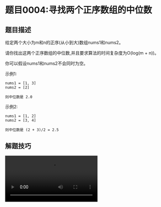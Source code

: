 # 题目0004:寻找两个正序数组的中位数

## 题目描述

给定两个大小为m和n的正序(从小到大)数组nums1和nums2。

请你找出这两个正序数组的中位数,并且要求算法的时间复杂度为O(log(m + n))。

你可以假设nums1和nums2不会同时为空。

示例1:

```
nums1 = [1, 3]
nums2 = [2]

则中位数是 2.0
```

示例2:

```
nums1 = [1, 2]
nums2 = [3, 4]

则中位数是 (2 + 3)/2 = 2.5
```

## 解题技巧

<video src="../images/26a2b5fa621c4efd9ef9138aa5e5c3b8b897588a3af07def39154a2e92df332a.mp4" controls />

* **方法一:二分查找**

给定两个有序数组,要求找到两个有序数组的中位数,最直观的思路有以下两种:

> 使用归并的方式,合并两个有序数组,得到一个大的有序数组。大的有序数组的中间位置的元素,即为中位数。
> 
> 不需要合并两个有序数组,只要找到中位数的位置即可。由于两个数组的长度已知,因此中位数对应的两个数组的下标之和也是已知的。维护两个指针,初始时分别指向两个数组的下标0的位置,每次将指向较小值的指针后移一位(如果一个指针已经到达数组末尾,则只需要移动另一个数组的指针),直到到达中位数的位置。

假设两个有序数组的长度分别为m和n,上述两种思路的复杂度如何?

第一种思路的时间复杂度是O(m+n),空间复杂度是O(m+n)。第二种思路虽然可以将空间复杂度降到O(1),但是时间复杂度仍是O(m+n)。题目要求时间复杂度是$O(\log(m+n))$,因此上述两种思路都不满足题目要求的时间复杂度。

如何把时间复杂度降低到$O(\log(m+n))$呢?如果对时间复杂度的要求有$\log$,通常都需要用到二分查找,这道题也可以通过二分查找实现。

根据中位数的定义,当m+n是奇数时,中位数是两个有序数组中的第$(m+n)/2$个元素,当m+n是偶数时,中位数是两个有序数组中的第(m+n)/2个元素和第(m+n)/2+1个元素的平均值。因此,这道题可以转化成寻找两个有序数组中的第k小的数,其中k为(m+n)/2或(m+n)/2+1。

假设两个有序数组分别是A和B。要找到第k个元素,我们可以比较A[k/2−1]和B[k/2−1],其中//表示整数除法。由于A[k/2−1]和B[k/2−1]的前面分别有$\text{A}[0\,..\,k/2-2]$和$\text{B}[0\,..\,k/2-2]$,即k/2−1个元素,对于A[k/2−1]和B[k/2−1]中的较小值,最多只会有(k/2−1)+(k/2−1)≤k/2−2个元素比它小,那么它就不能是第k小的数了。

因此我们可以归纳出三种情况:

> - 如果$\text{A}[k/2-1] < \text{B}[k/2-1]$,则比$\text{A}[k/2-1]$小的数最多只有A的前k/2-1个数和B的前k/2−1 个数,即比A[k/2−1]小的数最多只有k−2个,因此A[k/2−1]不可能是第k个数,A[0]到A[k/2−1]也都不可能是第k个数,可以全部排除。
> - 如果A[k/2−1]>B[k/2−1],则可以排除B[0]到B[k/2−1]。
> - 如果A[k/2−1]=B[k/2−1],则可以归入第一种情况处理。

![](http://assets.leetcode-cn.com/solution-static/4/4_fig1.png)

可以看到,比较A[k/2−1]和B[k/2−1]之后,可以排除k/2个不可能是第k小的数,查找范围缩小了一半。同时,我们将在排除后的新数组上继续进行二分查找,并且根据我们排除数的个数,减少k的值,这是因为我们排除的数都不大于第k小的数。

有以下三种情况需要特殊处理:

> 如果A[k/2−1]或者B[k/2−1]越界,那么我们可以选取对应数组中的最后一个元素。在这种情况下,我们必须根据排除数的个数减少k的值,而不能直接将k减去k/2。

如果一个数组为空，说明该数组中的所有元素都被排除，我们可以直接返回另一个数组中第 kk 小的元素。

如果 k=1k=1，我们只要返回两个数组首元素的最小值即可。

用一个例子说明上述算法。假设两个有序数组如下：


A: 1 3 4 9
B: 1 2 3 4 5 6 7 8 9
两个有序数组的长度分别是 44 和 99，长度之和是 1313，中位数是两个有序数组中的第 77 个元素，因此需要找到第 k=7k=7 个元素。

比较两个有序数组中下标为 k/2-1=2k/2−1=2 的数，即 \text{A}[2]A[2] 和 \text{B}[2]B[2]，如下面所示：


A: 1 3 4 9
       ↑
B: 1 2 3 4 5 6 7 8 9
       ↑
由于 \text{A}[2] > \text{B}[2]A[2]>B[2]，因此排除 \text{B}[0]B[0] 到 \text{B}[2]B[2]，即数组 \text{B}B 的下标偏移（offset）变为 33，同时更新 kk 的值：k=k-k/2=4k=k−k/2=4。

下一步寻找，比较两个有序数组中下标为 k/2-1=1k/2−1=1 的数，即 \text{A}[1]A[1] 和 \text{B}[4]B[4]，如下面所示，其中方括号部分表示已经被排除的数。


A: 1 3 4 9
     ↑
B: [1 2 3] 4 5 6 7 8 9
             ↑
由于 \text{A}[1] < \text{B}[4]A[1]<B[4]，因此排除 \text{A}[0]A[0] 到 \text{A}[1]A[1]，即数组 \text{A}A 的下标偏移变为 22，同时更新 kk 的值：k=k-k/2=2k=k−k/2=2。

下一步寻找，比较两个有序数组中下标为 k/2-1=0k/2−1=0 的数，即比较 \text{A}[2]A[2] 和 \text{B}[3]B[3]，如下面所示，其中方括号部分表示已经被排除的数。


A: [1 3] 4 9
         ↑
B: [1 2 3] 4 5 6 7 8 9
           ↑
由于 \text{A}[2]=B[3]A[2]=B[3]，根据之前的规则，排除 \text{A}A 中的元素，因此排除 \text{A}[2]A[2]，即数组 \text{A}A 的下标偏移变为 33，同时更新 kk 的值： k=k-k/2=1k=k−k/2=1。

由于 kk 的值变成 11，因此比较两个有序数组中的未排除下标范围内的第一个数，其中较小的数即为第 kk 个数，由于 \text{A}[3] > \text{B}[3]A[3]>B[3]，因此第 kk 个数是 \text{B}[3]=4B[3]=4。


A: [1 3 4] 9
           ↑
B: [1 2 3] 4 5 6 7 8 9
           ↑
JavaC++Python3Golang

class Solution {
    public double findMedianSortedArrays(int[] nums1, int[] nums2) {
        int length1 = nums1.length, length2 = nums2.length;
        int totalLength = length1 + length2;
        if (totalLength % 2 == 1) {
            int midIndex = totalLength / 2;
            double median = getKthElement(nums1, nums2, midIndex + 1);
            return median;
        } else {
            int midIndex1 = totalLength / 2 - 1, midIndex2 = totalLength / 2;
            double median = (getKthElement(nums1, nums2, midIndex1 + 1) + getKthElement(nums1, nums2, midIndex2 + 1)) / 2.0;
            return median;
        }
    }

    public int getKthElement(int[] nums1, int[] nums2, int k) {
        /* 主要思路：要找到第 k (k>1) 小的元素，那么就取 pivot1 = nums1[k/2-1] 和 pivot2 = nums2[k/2-1] 进行比较
         * 这里的 "/" 表示整除
         * nums1 中小于等于 pivot1 的元素有 nums1[0 .. k/2-2] 共计 k/2-1 个
         * nums2 中小于等于 pivot2 的元素有 nums2[0 .. k/2-2] 共计 k/2-1 个
         * 取 pivot = min(pivot1, pivot2)，两个数组中小于等于 pivot 的元素共计不会超过 (k/2-1) + (k/2-1) <= k-2 个
         * 这样 pivot 本身最大也只能是第 k-1 小的元素
         * 如果 pivot = pivot1，那么 nums1[0 .. k/2-1] 都不可能是第 k 小的元素。把这些元素全部 "删除"，剩下的作为新的 nums1 数组
         * 如果 pivot = pivot2，那么 nums2[0 .. k/2-1] 都不可能是第 k 小的元素。把这些元素全部 "删除"，剩下的作为新的 nums2 数组
         * 由于我们 "删除" 了一些元素（这些元素都比第 k 小的元素要小），因此需要修改 k 的值，减去删除的数的个数
         */

        int length1 = nums1.length, length2 = nums2.length;
        int index1 = 0, index2 = 0;
        int kthElement = 0;

        while (true) {
            // 边界情况
            if (index1 == length1) {
                return nums2[index2 + k - 1];
            }
            if (index2 == length2) {
                return nums1[index1 + k - 1];
            }
            if (k == 1) {
                return Math.min(nums1[index1], nums2[index2]);
            }
            
            // 正常情况
            int half = k / 2;
            int newIndex1 = Math.min(index1 + half, length1) - 1;
            int newIndex2 = Math.min(index2 + half, length2) - 1;
            int pivot1 = nums1[newIndex1], pivot2 = nums2[newIndex2];
            if (pivot1 <= pivot2) {
                k -= (newIndex1 - index1 + 1);
                index1 = newIndex1 + 1;
            } else {
                k -= (newIndex2 - index2 + 1);
                index2 = newIndex2 + 1;
            }
        }
    }
}
复杂度分析

时间复杂度：O(\log(m+n))O(log(m+n))，其中 mm 和 nn 分别是数组 \text{nums1}nums1 和 \text{nums2}nums2 的长度。初始时有 k=(m+n)/2k=(m+n)/2 或 k=(m+n)/2+1k=(m+n)/2+1，每一轮循环可以将查找范围减少一半，因此时间复杂度是 O(\log(m+n))O(log(m+n))。

空间复杂度：O(1)O(1)。

方法二：划分数组
说明

方法一的时间复杂度已经很优秀了，但本题存在时间复杂度更低的一种方法。这里给出推导过程，勇于挑战自己的读者可以进行尝试。

思路与算法

为了使用划分的方法解决这个问题，需要理解「中位数的作用是什么」。在统计中，中位数被用来：

将一个集合划分为两个长度相等的子集，其中一个子集中的元素总是大于另一个子集中的元素。

如果理解了中位数的划分作用，就很接近答案了。

首先，在任意位置 ii 将 \text{A}A 划分成两个部分：


           left_A            |          right_A
    A[0], A[1], ..., A[i-1]  |  A[i], A[i+1], ..., A[m-1]
由于 \text{A}A 中有 mm 个元素， 所以有 m+1m+1 种划分的方法（i \in [0, m]i∈[0,m]）。

\text{len}(\text{left\_A}) = i, \text{len}(\text{right\_A}) = m - ilen(left_A)=i,len(right_A)=m−i.

注意：当 i = 0i=0 时，\text{left\_A}left_A 为空集， 而当 i = mi=m 时, \text{right\_A}right_A 为空集。

采用同样的方式，在任意位置 jj 将 \text{B}B 划分成两个部分：


           left_B            |          right_B
    B[0], B[1], ..., B[j-1]  |  B[j], B[j+1], ..., B[n-1]
将 \text{left\_A}left_A 和 \text{left\_B}left_B 放入一个集合，并将 \text{right\_A}right_A 和 \text{right\_B}right_B 放入另一个集合。 再把这两个新的集合分别命名为 \text{left\_part}left_part 和 \text{right\_part}right_part：


          left_part          |         right_part
    A[0], A[1], ..., A[i-1]  |  A[i], A[i+1], ..., A[m-1]
    B[0], B[1], ..., B[j-1]  |  B[j], B[j+1], ..., B[n-1]
当 \text{A}A 和 \text{B}B 的总长度是偶数时，如果可以确认：

\text{len}(\text{left\_part}) = \text{len}(\text{right\_part})len(left_part)=len(right_part)
\max(\text{left\_part}) \leq \min(\text{right\_part})max(left_part)≤min(right_part)
那么，\{\text{A}, \text{B}\}{A,B} 中的所有元素已经被划分为相同长度的两个部分，且前一部分中的元素总是小于或等于后一部分中的元素。中位数就是前一部分的最大值和后一部分的最小值的平均值：

\text{median} = \frac{\text{max}(\text{left}\_\text{part}) + \text{min}(\text{right}\_\text{part})}{2}
median= 
2
max(left_part)+min(right_part)
​   
 

当 \text{A}A 和 \text{B}B 的总长度是奇数时，如果可以确认：

\text{len}(\text{left\_part}) = \text{len}(\text{right\_part})+1len(left_part)=len(right_part)+1
\max(\text{left\_part}) \leq \min(\text{right\_part})max(left_part)≤min(right_part)
那么，\{\text{A}, \text{B}\}{A,B} 中的所有元素已经被划分为两个部分，前一部分比后一部分多一个元素，且前一部分中的元素总是小于或等于后一部分中的元素。中位数就是前一部分的最大值：

\text{median} = \text{max}(\text{left}\_\text{part})
median=max(left_part)

第一个条件对于总长度是偶数和奇数的情况有所不同，但是可以将两种情况合并。第二个条件对于总长度是偶数和奇数的情况是一样的。

要确保这两个条件，只需要保证：

i + j = m - i + n - ji+j=m−i+n−j（当 m+nm+n 为偶数）或 i + j = m - i + n - j + 1i+j=m−i+n−j+1（当 m+nm+n 为奇数）。等号左侧为前一部分的元素个数，等号右侧为后一部分的元素个数。将 ii 和 jj 全部移到等号左侧，我们就可以得到 i+j = \frac{m + n + 1}{2}i+j= 
2
m+n+1
​   
 。这里的分数结果只保留整数部分。

0 \leq i \leq m0≤i≤m，0 \leq j \leq n0≤j≤n。如果我们规定 \text{A}A 的长度小于等于 \text{B}B 的长度，即 m \leq nm≤n。这样对于任意的 i \in [0, m]i∈[0,m]，都有 j = \frac{m + n + 1}{2} - i \in [0, n]j= 
2
m+n+1
​   
 −i∈[0,n]，那么我们在 [0, m][0,m] 的范围内枚举 ii 并得到 jj，就不需要额外的性质了。

如果 \text{A}A 的长度较大，那么我们只要交换 \text{A}A 和 \text{B}B 即可。

如果 m > nm>n ，那么得出的 jj 有可能是负数。

\text{B}[j-1] \leq \text{A}[i]B[j−1]≤A[i] 以及 \text{A}[i-1] \leq \text{B}[j]A[i−1]≤B[j]，即前一部分的最大值小于等于后一部分的最小值。

为了简化分析，假设 \text{A}[i-1], \text{B}[j-1], \text{A}[i], \text{B}[j]A[i−1],B[j−1],A[i],B[j] 总是存在。对于 i=0i=0、i=mi=m、j=0j=0、j=nj=n 这样的临界条件，我们只需要规定 A[-1]=B[-1]=-\inftyA[−1]=B[−1]=−∞，A[m]=B[n]=\inftyA[m]=B[n]=∞ 即可。这也是比较直观的：当一个数组不出现在前一部分时，对应的值为负无穷，就不会对前一部分的最大值产生影响；当一个数组不出现在后一部分时，对应的值为正无穷，就不会对后一部分的最小值产生影响。

所以我们需要做的是：

在 [0, m][0,m] 中找到 ii，使得：

\qquad \text{B}[j-1] \leq \text{A}[i]B[j−1]≤A[i] 且 \text{A}[i-1] \leq \text{B}[j]A[i−1]≤B[j]，其中 j = \frac{m + n + 1}{2} - ij= 
2
m+n+1
​   
 −i

我们证明它等价于：

在 [0, m][0,m] 中找到最大的 ii，使得：

\qquad \text{A}[i-1] \leq \text{B}[j]A[i−1]≤B[j]，其中 j = \frac{m + n + 1}{2} - ij= 
2
m+n+1
​   
 −i

这是因为：

当 ii 从 0 \sim m0∼m 递增时，\text{A}[i-1]A[i−1] 递增，\text{B}[j]B[j] 递减，所以一定存在一个最大的 ii 满足 A[i-1] \leq B[j]A[i−1]≤B[j]；

如果 ii 是最大的，那么说明 i+1i+1 不满足。将 i+1i+1 带入可以得到 A[i] > B[j-1]A[i]>B[j−1]，也就是 B[j - 1] < A[i]B[j−1]<A[i]，就和我们进行等价变换前 ii 的性质一致了（甚至还要更强）。

因此我们可以对 ii 在 [0, m][0,m] 的区间上进行二分搜索，找到最大的满足 A[i-1] \leq B[j]A[i−1]≤B[j] 的 ii 值，就得到了划分的方法。此时，划分前一部分元素中的最大值，以及划分后一部分元素中的最小值，才可能作为就是这两个数组的中位数。

JavaC++Python3Golang

class Solution {
    public double findMedianSortedArrays(int[] nums1, int[] nums2) {
        if (nums1.length > nums2.length) {
            return findMedianSortedArrays(nums2, nums1);
        }

        int m = nums1.length;
        int n = nums2.length;
        int left = 0, right = m, ansi = -1;
        // median1：前一部分的最大值
        // median2：后一部分的最小值
        int median1 = 0, median2 = 0;

        while (left <= right) {
            // 前一部分包含 nums1[0 .. i-1] 和 nums2[0 .. j-1]
            // 后一部分包含 nums1[i .. m-1] 和 nums2[j .. n-1]
            int i = (left + right) / 2;
            int j = (m + n + 1) / 2 - i;

            // nums_im1, nums_i, nums_jm1, nums_j 分别表示 nums1[i-1], nums1[i], nums2[j-1], nums2[j]
            int nums_im1 = (i == 0 ? Integer.MIN_VALUE : nums1[i - 1]);
            int nums_i = (i == m ? Integer.MAX_VALUE : nums1[i]);
            int nums_jm1 = (j == 0 ? Integer.MIN_VALUE : nums2[j - 1]);
            int nums_j = (j == n ? Integer.MAX_VALUE : nums2[j]);

            if (nums_im1 <= nums_j) {
                ansi = i;
                median1 = Math.max(nums_im1, nums_jm1);
                median2 = Math.min(nums_i, nums_j);
                left = i + 1;
            }
            else {
                right = i - 1;
            }
        }

        return (m + n) % 2 == 0 ? (median1 + median2) / 2.0 : median1;
    }
}
复杂度分析

时间复杂度：O(\log\min(m,n)))O(logmin(m,n)))，其中 mm 和 nn 分别是数组 \text{nums1}nums1 和 \text{nums2}nums2 的长度。查找的区间是 [0, m][0,m]，而该区间的长度在每次循环之后都会减少为原来的一半。所以，只需要执行 \log mlogm 次循环。由于每次循环中的操作次数是常数，所以时间复杂度为 O(\log m)O(logm)。由于我们可能需要交换 \text{nums1}nums1 和 \text{nums2}nums2 使得 m \leq nm≤n，因此时间复杂度是 O(\log\min(m,n)))O(logmin(m,n)))。

空间复杂度：O(1)O(1)。

作者：LeetCode-Solution
链接：https://leetcode-cn.com/problems/median-of-two-sorted-arrays/solution/xun-zhao-liang-ge-you-xu-shu-zu-de-zhong-wei-s-114/
来源：力扣（LeetCode）
著作权归作者所有。商业转载请联系作者获得授权，非商业转载请注明出处。
